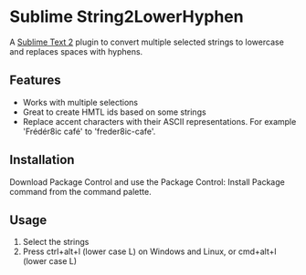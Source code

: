 # Sublime String2LowerHyphen

A [Sublime Text 2](http://sublimetext.com/2) plugin to convert multiple selected strings to lowercase and replaces spaces with hyphens.

## Features
- Works with multiple selections
- Great to create HMTL ids based on some strings
- Replace accent characters with their ASCII representations. For example 'Frédér8ic café' to 'freder8ic-cafe'.

## Installation
Download Package Control and use the Package Control: Install Package command from the command palette.

## Usage
1. Select the strings
2. Press ctrl+alt+l (lower case L) on Windows and Linux, or cmd+alt+l (lower case L)
